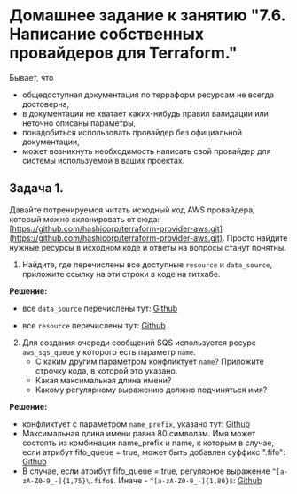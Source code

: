 # Домашнее задание к занятию "7.6. Написание собственных провайдеров для Terraform."

Бывает, что 
* общедоступная документация по терраформ ресурсам не всегда достоверна,
* в документации не хватает каких-нибудь правил валидации или неточно описаны параметры,
* понадобиться использовать провайдер без официальной документации,
* может возникнуть необходимость написать свой провайдер для системы используемой в ваших проектах.   

## Задача 1. 
Давайте потренируемся читать исходный код AWS провайдера, который можно склонировать от сюда: 
[https://github.com/hashicorp/terraform-provider-aws.git](https://github.com/hashicorp/terraform-provider-aws.git).
Просто найдите нужные ресурсы в исходном коде и ответы на вопросы станут понятны.  


1. Найдите, где перечислены все доступные `resource` и `data_source`, приложите ссылку на эти строки в коде на 
гитхабе.   

**Решение:**

* все `data_source` перечислены тут: [Github](https://github.com/hashicorp/terraform-provider-aws/blob/71d1fa399fd77b60db8f64c94e89a8020742cb1b/internal/provider/provider.go#L414)

* все `resource` перечислены тут: [Github](https://github.com/hashicorp/terraform-provider-aws/blob/71d1fa399fd77b60db8f64c94e89a8020742cb1b/internal/provider/provider.go#L923)

2. Для создания очереди сообщений SQS используется ресурс `aws_sqs_queue` у которого есть параметр `name`. 
    * С каким другим параметром конфликтует `name`? Приложите строчку кода, в которой это указано.
    * Какая максимальная длина имени? 
    * Какому регулярному выражению должно подчиняться имя? 

**Решение:**

   * конфликтует с параметром `name_prefix`, указано тут: [Github](https://github.com/hashicorp/terraform-provider-aws/blob/71d1fa399fd77b60db8f64c94e89a8020742cb1b/internal/service/sqs/queue.go#L87)
   * Максимальная длина имени равна 80 символам. Имя может состоять из комбинации  name_prefix и name, к которым в случае, если атрибут fifo_queue = true, может быть добавлен суффикс ".fifo": [Github](https://github.com/hashicorp/terraform-provider-aws/blob/71d1fa399fd77b60db8f64c94e89a8020742cb1b/internal/service/sqs/queue.go#L424)
   * В случае, если атрибут fifo_queue = true, регулярное выражение `^[a-zA-Z0-9_-]{1,75}\.fifo$`. Иначе - `^[a-zA-Z0-9_-]{1,80}$`: [Github](https://github.com/hashicorp/terraform-provider-aws/blob/71d1fa399fd77b60db8f64c94e89a8020742cb1b/internal/service/sqs/queue.go#L424)
    
